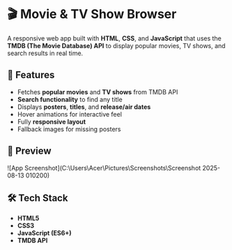 # 🎬 Movie & TV Show Browser

A responsive web app built with **HTML**, **CSS**, and **JavaScript** that uses the **TMDB (The Movie Database) API** to display popular movies, TV shows, and search results in real time.

## 🚀 Features
- Fetches **popular movies** and **TV shows** from TMDB API
- **Search functionality** to find any title
- Displays **posters**, **titles**, and **release/air dates**
- Hover animations for interactive feel
- Fully **responsive layout**
- Fallback images for missing posters

## 📸 Preview
![App Screenshot](C:\Users\Acer\Pictures\Screenshots\Screenshot 2025-08-13 010200) <!-- Replace with actual screenshot path -->

## 🛠️ Tech Stack
- **HTML5**
- **CSS3**
- **JavaScript (ES6+)**
- **TMDB API**
